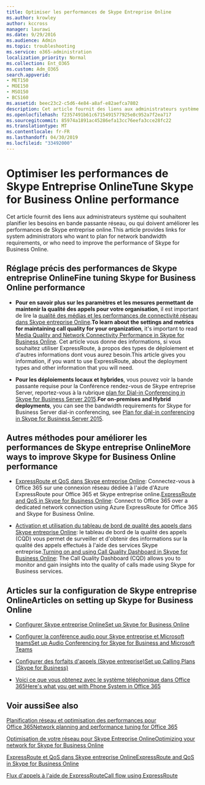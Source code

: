```yaml
---
title: Optimiser les performances de Skype Entreprise Online
ms.author: krowley
author: kccross
manager: laurawi
ms.date: 9/29/2016
ms.audience: Admin
ms.topic: troubleshooting
ms.service: o365-administration
localization_priority: Normal
ms.collection: Ent_O365
ms.custom: Adm_O365
search.appverid:
- MET150
- MOE150
- MSO150
- BCS160
ms.assetid: beec23c2-c5d6-4e84-a8af-e82aefca7802
description: Cet article fournit des liens aux administrateurs système qui souhaitent planifier les besoins en bande passante réseau, ou qui doivent améliorer les performances de Skype entreprise online.
ms.openlocfilehash: f2357491b61c6715491577925e8c952a7f2ea717
ms.sourcegitcommit: 85974a1891ac45286efa13cc76eefa3cce28fc22
ms.translationtype: MT
ms.contentlocale: fr-FR
ms.lasthandoff: 04/30/2019
ms.locfileid: "33492000"
---
```

# <a name="tune-skype-for-business-online-performance"></a><span data-ttu-id="6a28e-103">Optimiser les performances de Skype Entreprise Online</span><span class="sxs-lookup"><span data-stu-id="6a28e-103">Tune Skype for Business Online performance</span></span>

<span data-ttu-id="6a28e-104">Cet article fournit des liens aux administrateurs système qui souhaitent planifier les besoins en bande passante réseau, ou qui doivent améliorer les performances de Skype entreprise online.</span><span class="sxs-lookup"><span data-stu-id="6a28e-104">This article provides links for system administrators who want to plan for network bandwidth requirements, or who need to improve the performance of Skype for Business Online.</span></span> 
  
## <a name="fine-tuning-skype-for-business-online-performance"></a><span data-ttu-id="6a28e-105">Réglage précis des performances de Skype entreprise Online</span><span class="sxs-lookup"><span data-stu-id="6a28e-105">Fine tuning Skype for Business Online performance</span></span>

- <span data-ttu-id="6a28e-106">**Pour en savoir plus sur les paramètres et les mesures permettant de maintenir la qualité des appels pour votre organisation**, il est important de lire la [qualité des médias et les performances de connectivité réseau dans Skype entreprise Online](https://docs.microsoft.com/skypeforbusiness/optimizing-your-network/media-quality-and-network-connectivity-performance).</span><span class="sxs-lookup"><span data-stu-id="6a28e-106">**To learn about the settings and metrics for maintaining call quality for your organization**, it's important to read [Media Quality and Network Connectivity Performance in Skype for Business Online](https://docs.microsoft.com/skypeforbusiness/optimizing-your-network/media-quality-and-network-connectivity-performance).</span></span> <span data-ttu-id="6a28e-107">Cet article vous donne des informations, si vous souhaitez utiliser ExpressRoute, à propos des types de déploiement et d'autres informations dont vous aurez besoin.</span><span class="sxs-lookup"><span data-stu-id="6a28e-107">This article gives you information, if you want to use ExpressRoute, about the deployment types and other information that you will need.</span></span>
    
- <span data-ttu-id="6a28e-108">**Pour les déploiements locaux et hybrides**, vous pouvez voir la bande passante requise pour la Conférence rendez-vous de Skype entreprise Server, reportez-vous à la rubrique [plan for Dial-in Conferencing in Skype for Business Server 2015](https://docs.microsoft.com/skypeforbusiness/plan-your-deployment/conferencing/dial-in-conferencing).</span><span class="sxs-lookup"><span data-stu-id="6a28e-108">**For on-premises and Hybrid deployments**, you can see the bandwidth requirements for Skype for Business Server dial-in conferencing, see [Plan for dial-in conferencing in Skype for Business Server 2015](https://docs.microsoft.com/skypeforbusiness/plan-your-deployment/conferencing/dial-in-conferencing).</span></span>
    
## <a name="more-ways-to-improve-skype-for-business-online-performance"></a><span data-ttu-id="6a28e-109">Autres méthodes pour améliorer les performances de Skype entreprise Online</span><span class="sxs-lookup"><span data-stu-id="6a28e-109">More ways to improve Skype for Business Online performance</span></span>

- <span data-ttu-id="6a28e-110">[ExpressRoute et QoS dans Skype entreprise Online](https://docs.microsoft.com/skypeforbusiness/optimizing-your-network/expressroute-and-qos-in-skype-for-business-online): Connectez-vous à Office 365 sur une connexion réseau dédiée à l'aide d'Azure ExpressRoute pour Office 365 et Skype entreprise online.</span><span class="sxs-lookup"><span data-stu-id="6a28e-110">[ExpressRoute and QoS in Skype for Business Online](https://docs.microsoft.com/skypeforbusiness/optimizing-your-network/expressroute-and-qos-in-skype-for-business-online): Connect to Office 365 over a dedicated network connection using Azure ExpressRoute for Office 365 and Skype for Business Online.</span></span> 
    
- <span data-ttu-id="6a28e-111">[Activation et utilisation du tableau de bord de qualité des appels dans Skype entreprise Online](https://docs.microsoft.com/SkypeForBusiness/using-call-quality-in-your-organization/turning-on-and-using-call-quality-dashboard): le tableau de bord de la qualité des appels (CQD) vous permet de surveiller et d'obtenir des informations sur la qualité des appels effectués à l'aide des services Skype entreprise.</span><span class="sxs-lookup"><span data-stu-id="6a28e-111">[Turning on and using Call Quality Dashboard in Skype for Business Online](https://docs.microsoft.com/SkypeForBusiness/using-call-quality-in-your-organization/turning-on-and-using-call-quality-dashboard): The Call Quality Dashboard (CQD) allows you to monitor and gain insights into the quality of calls made using Skype for Business services.</span></span> 
    
## <a name="articles-on-setting-up-skype-for-business-online"></a><span data-ttu-id="6a28e-112">Articles sur la configuration de Skype entreprise Online</span><span class="sxs-lookup"><span data-stu-id="6a28e-112">Articles on setting up Skype for Business Online</span></span>

- [<span data-ttu-id="6a28e-113">Configurer Skype entreprise Online</span><span class="sxs-lookup"><span data-stu-id="6a28e-113">Set up Skype for Business Online</span></span>](https://docs.microsoft.com/skypeforbusiness/set-up-skype-for-business-online/set-up-skype-for-business-online)
    
- [<span data-ttu-id="6a28e-114">Configurer la conférence audio pour Skype entreprise et Microsoft teams</span><span class="sxs-lookup"><span data-stu-id="6a28e-114">Set up Audio Conferencing for Skype for Business and Microsoft Teams</span></span>](https://docs.microsoft.com/skypeforbusiness/audio-conferencing-in-office-365/set-up-audio-conferencing)
    
- [<span data-ttu-id="6a28e-115">Configurer des forfaits d'appels (Skype entreprise)</span><span class="sxs-lookup"><span data-stu-id="6a28e-115">Set up Calling Plans (Skype for Business)</span></span>](https://docs.microsoft.com/SkypeForBusiness/what-are-calling-plans-in-office-365/set-up-calling-plans)
    
- [<span data-ttu-id="6a28e-116">Voici ce que vous obtenez avec le système téléphonique dans Office 365</span><span class="sxs-lookup"><span data-stu-id="6a28e-116">Here's what you get with Phone System in Office 365</span></span>](https://docs.microsoft.com/skypeforbusiness/what-is-phone-system-in-office-365/here-s-what-you-get-with-phone-system)
    
## <a name="see-also"></a><span data-ttu-id="6a28e-117">Voir aussi</span><span class="sxs-lookup"><span data-stu-id="6a28e-117">See also</span></span>

[<span data-ttu-id="6a28e-118">Planification réseau et optimisation des performances pour Office 365</span><span class="sxs-lookup"><span data-stu-id="6a28e-118">Network planning and performance tuning for Office 365</span></span>](network-planning-and-performance.md)
  
[<span data-ttu-id="6a28e-119">Optimisation de votre réseau pour Skype Entreprise Online</span><span class="sxs-lookup"><span data-stu-id="6a28e-119">Optimizing your network for Skype for Business Online</span></span>](https://docs.microsoft.com/skypeforbusiness/optimizing-your-network/optimizing-your-network)
  
[<span data-ttu-id="6a28e-120">ExpressRoute et QoS dans Skype entreprise Online</span><span class="sxs-lookup"><span data-stu-id="6a28e-120">ExpressRoute and QoS in Skype for Business Online</span></span>](https://docs.microsoft.com/skypeforbusiness/optimizing-your-network/expressroute-and-qos-in-skype-for-business-online)
  
[<span data-ttu-id="6a28e-121">Flux d'appels à l'aide de ExpressRoute</span><span class="sxs-lookup"><span data-stu-id="6a28e-121">Call flow using ExpressRoute</span></span>](https://docs.microsoft.com/skypeforbusiness/optimizing-your-network/call-flow-using-expressroute)


